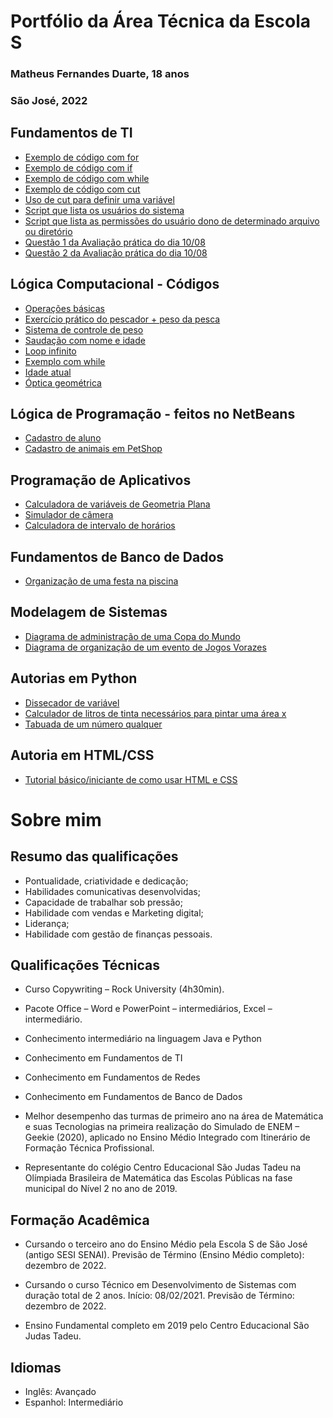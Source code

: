 # Portfólio da Área Técnica da Escola S
### Matheus Fernandes Duarte, 18 anos
### São José, 2022

## Fundamentos de TI

- [Exemplo de código com for](FundamentosTI/exemplos/Sequência1ateN.sh)
- [Exemplo de código com if](FundamentosTI/exemplos/16-06/tabuada.sh)
- [Exemplo de código com while](FundamentosTI/exemplos/16-06/fatorial.sh)
- [Exemplo de código com cut](FundamentosTI/Dia07DeJulho/Exercicio11LetraA.sh)
- [Uso de cut para definir uma variável](FundamentosTI/Dia07DeJulho/Exercicio5Explicado.sh)
- [Script que lista os usuários do sistema](FundamentosTI/Prova_03_08_2021/nome_usuarios.sh)
- [Script que lista as permissões do usuário dono de determinado arquivo ou diretório](FundamentosTI/Prova_03_08_2021/permissoes_usuario_dono.sh)
- [Questão 1 da Avaliação prática do dia 10/08](FundamentosTI/avaliacao_pratica/questao1.sh)
- [Questão 2 da Avaliação prática do dia 10/08](FundamentosTI/avaliacao_pratica/questao2.sh)

## Lógica Computacional - Códigos
- [Operações básicas](LogicaComputacional/5DeMarço.java)
- [Exercício prático do pescador + peso da pesca](LogicaComputacional/12DeMarço.java)
- [Sistema de controle de peso](LogicaComputacional/26DeMarço.java)
- [Saudação com nome e idade](LogicaComputacional/9DeAbril.java)
- [Loop infinito](LogicaComputacional/23DeAbril.java)
- [Exemplo com while](LogicaComputacional/21DeMaio.java)
- [Idade atual](LogicaComputacional/11DeJunho.java)
- [Óptica geométrica](LogicaComputacional/18E25DeJunho.java)

## Lógica de Programação - feitos no NetBeans
- [Cadastro de aluno](LogicaDeProgramacao/CadastroAluno)
- [Cadastro de animais em PetShop](LogicaDeProgramacao/PetShop)

## Programação de Aplicativos
- [Calculadora de variáveis de Geometria Plana](ProgramacaoDeAplicativos/Geometria)
- [Simulador de câmera](ProgramacaoDeAplicativos/CameraDeCria)
- [Calculadora de intervalo de horários](ProgramacaoDeAplicativos/diferencaHorario)

## Fundamentos de Banco de Dados
- [Organização de uma festa na piscina](FundamentosBancoDeDados/FestaNaPiscina)

## Modelagem de Sistemas
- [Diagrama de administração de uma Copa do Mundo](ModelagemDeSistemas/CopaDoMundo)
- [Diagrama de organização de um evento de Jogos Vorazes](ModelagemDeSistemas/JogosVorazes)

## Autorias em Python
- [Dissecador de variável](AutoriasPython/dissecacaoDeVariavel.py)
- [Calculador de litros de tinta necessários para pintar uma área x](AutoriasPython/areaELitroTinta.py)
- [Tabuada de um número qualquer](AutoriasPython/tabuadaDeUmNumeroQualquer.py)

## Autoria em HTML/CSS
- [Tutorial básico/iniciante de como usar HTML e CSS](Autorias_HTML_CSS)

# Sobre mim
## Resumo das qualificações
- Pontualidade, criatividade e dedicação;
- Habilidades comunicativas desenvolvidas;
- Capacidade de trabalhar sob pressão;
- Habilidade com vendas e Marketing digital;
- Liderança;
- Habilidade com gestão de finanças pessoais.


## Qualificações Técnicas
- Curso Copywriting – Rock University (4h30min).

- Pacote Office – Word e PowerPoint – intermediários, Excel – intermediário. 

- Conhecimento intermediário na linguagem Java e Python

- Conhecimento em Fundamentos de TI

- Conhecimento em Fundamentos de Redes

- Conhecimento em Fundamentos de Banco de Dados

-	Melhor desempenho das turmas de primeiro ano na área de Matemática e suas Tecnologias na primeira realização do Simulado de ENEM – Geekie (2020), aplicado no Ensino Médio Integrado com Itinerário de Formação Técnica Profissional.

- Representante do colégio Centro Educacional São Judas Tadeu na Olímpiada Brasileira de Matemática das Escolas Públicas na fase municipal do Nível 2 no ano de 2019.

## Formação Acadêmica
 - Cursando o terceiro ano do Ensino Médio pela Escola S de São José (antigo SESI SENAI).
   Previsão de Término (Ensino Médio completo): dezembro de 2022.

 - Cursando o curso Técnico em Desenvolvimento de Sistemas com duração total de 2 anos.
   Início: 08/02/2021.
   Previsão de Término: dezembro de 2022.

 - Ensino Fundamental completo em 2019 pelo Centro Educacional São Judas Tadeu.


## Idiomas
- Inglês: Avançado
- Espanhol: Intermediário

